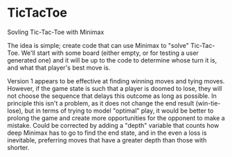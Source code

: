 # TicTacToe
Sovling Tic-Tac-Toe with Minimax

The idea is simple; create code that can use Minimax to "solve" Tic-Tac-Toe. We'll start with some board (either empty, or for testing a user generated one) and it will be up to the code to determine whose turn 
it is, and what that player's best move is. 

Version 1 appears to be effective at finding winning moves and tying moves. However, if the game state is such that a player is doomed to lose, they will not choose the sequence that delays this outcome as long
as possible. In principle this isn't a problem, as it does not change the end result (win-tie-lose), but in terms of trying to model "optimal" play, it would be better to prolong the game and create more 
opportunities for the opponent to make a mistake. Could be corrected by adding a "depth" variable that counts how deep Minimax has to go to find the end state, and in the even a loss is inevitable, preferring
moves that have a greater depth than those with shorter.
